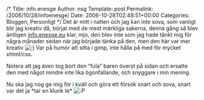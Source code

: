 /*
 Title: info.enesge
 Author: nsg
 Template: post
 Permalink: /2006/10/28/infoenesge/
 Date: 2006-10-28T02:48:51+00:00
 Categories: Bloggen, Personligt
*/
Det är mitt i natten och jag kan inte sova, som vanligt blir jag kreativ då, börjat med de mest märkliga sakerna, denna gång så blev äntligen [info.enesge.eu][1] klar, mjo, den blev inte som jag hade tänkt mig för några månader sedan när jag började tänka på den, men den här var mer kreativ <img src="http://nsg.cc/wp-includes/images/smilies/icon_smile.gif" alt=":)" class="wp-smiley" /> Var på humör att sitta i gimp, inte hålla på med för mycket xhtml/css.

Notera att jag även tog bort den &#8220;fula&#8221; baren överst på sidan och ersatte den med något mindre inte lika ögonfallande, och snyggare i min mening.

Nu ska jag nog ge mig för i kväll och göra ett försök snart och sova, snart var det ja \*tar en klunk te\* <img src="http://nsg.cc/wp-includes/images/smilies/icon_razz.gif" alt=":P" class="wp-smiley" /> 

<small></small>

 [1]: http://info.enesge.eu